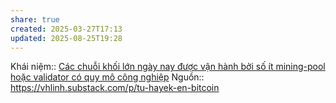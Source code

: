 ```yaml
---
share: true
created: 2025-03-27T17:13
updated: 2025-08-25T19:28
---
```

Khái niệm:: 
[Các chuỗi khối lớn ngày nay được vận hành bởi số ít mining-pool hoặc validator có quy mô công nghiệp](./C%C3%A1c%20chu%E1%BB%97i%20kh%E1%BB%91i%20l%E1%BB%9Bn%20ng%C3%A0y%20nay%20%C4%91%C6%B0%E1%BB%A3c%20v%E1%BA%ADn%20h%C3%A0nh%20b%E1%BB%9Fi%20s%E1%BB%91%20%C3%ADt%20mining-pool%20ho%E1%BA%B7c%20validator%20c%C3%B3%20quy%20m%C3%B4%20c%C3%B4ng%20nghi%E1%BB%87p.md)
Nguồn:: https://vhlinh.substack.com/p/tu-hayek-en-bitcoin 